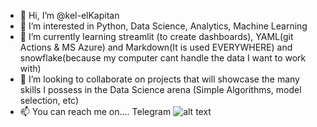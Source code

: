 - 👋 Hi, I’m @kel-elKapitan
- 👀 I’m interested in Python, Data Science, Analytics, Machine Learning
- 🌱 I’m currently learning streamlit (to create dashboards), YAML(git Actions & MS Azure) and Markdown(It is used EVERYWHERE) and snowflake(because my computer cant handle the data I want to work with)
- 💞️ I’m looking to collaborate on projects that will showcase the many skills I possess in the Data Science arena (Simple Algorithms, model selection, etc)
- 📫 You can reach me on.... Telegram ![alt text](https://github.com/kel-elkapitan/contact/kel-elkapitan_telegram.jpg)



